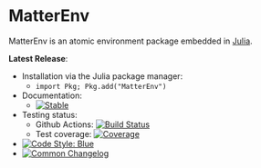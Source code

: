 # MatterEnv

MatterEnv is an atomic environment package embedded in [Julia](https://julialang.org/).

**Latest Release**:
  * Installation via the Julia package manager:
    * `import Pkg; Pkg.add("MatterEnv")`
  * Documentation:
    * [![Stable](https://img.shields.io/badge/docs-stable-blue.svg)](https://YaozhenghangMa.github.io/MatterEnv.jl/stable)
  * Testing status:
    * Github Actions: [![Build Status](https://github.com/YaozhenghangMa/MatterEnv.jl/actions/workflows/CI.yml/badge.svg?branch=)](https://github.com/YaozhenghangMa/MatterEnv.jl/actions/workflows/CI.yml?query=branch%3A)
    * Test coverage: [![Coverage](https://codecov.io/gh/YaozhenghangMa/MatterEnv.jl/branch/main/graph/badge.svg)](https://codecov.io/gh/YaozhenghangMa/MatterEnv.jl)
  * [![Code Style: Blue](https://img.shields.io/badge/code%20style-blue-4495d1.svg)](https://github.com/invenia/BlueStyle)
  * [![Common Changelog](https://common-changelog.org/badge.svg)](https://github.com/yaozhenghangma/MatterEnv/blob/main/CHANGELOG.md)
